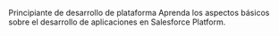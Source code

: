 Principiante de desarrollo de plataforma
Aprenda los aspectos básicos sobre el desarrollo de aplicaciones en Salesforce Platform.

